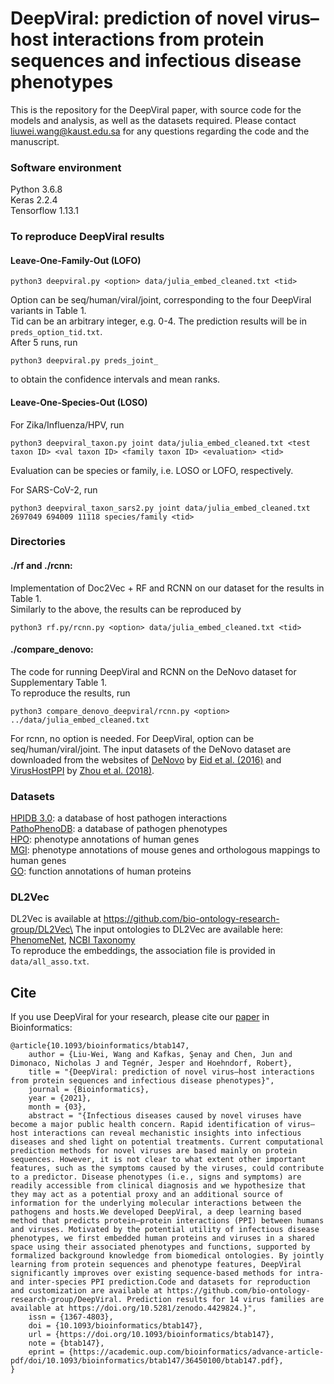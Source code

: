 # DeepViral: prediction of novel virus–host interactions from protein sequences and infectious disease phenotypes

This is the repository for the DeepViral paper, with source code for the models and analysis, as well as the datasets required.
Please contact liuwei.wang@kaust.edu.sa for any questions regarding the code and the manuscript.

### Software environment 
Python 3.6.8   
Keras 2.2.4  
Tensorflow 1.13.1  

### To reproduce DeepViral results
#### Leave-One-Family-Out (LOFO)
```
python3 deepviral.py <option> data/julia_embed_cleaned.txt <tid>
```
Option can be seq/human/viral/joint, corresponding to the four DeepViral variants in Table 1. \
Tid can be an arbitrary integer, e.g. 0-4. The prediction results will be in ```preds_option_tid.txt```.\
After 5 runs, run 
```
python3 deepviral.py preds_joint_
``` 
to obtain the confidence intervals and mean ranks.

#### Leave-One-Species-Out (LOSO)
For Zika/Influenza/HPV, run
```
python3 deepviral_taxon.py joint data/julia_embed_cleaned.txt <test taxon ID> <val taxon ID> <family taxon ID> <evaluation> <tid>
```
Evaluation can be species or family, i.e. LOSO or LOFO, respectively.

For SARS-CoV-2, run
```
python3 deepviral_taxon_sars2.py joint data/julia_embed_cleaned.txt 2697049 694009 11118 species/family <tid>
```

### Directories
#### ./rf and ./rcnn: 
Implementation of Doc2Vec + RF and RCNN on our dataset for the results in Table 1.\
Similarly to the above, the results can be reproduced by 
```
python3 rf.py/rcnn.py <option> data/julia_embed_cleaned.txt <tid>
```

#### ./compare_denovo: 
The code for running DeepViral and RCNN on the DeNovo dataset for Supplementary Table 1.\
To reproduce the results, run
```
python3 compare_denovo_deepviral/rcnn.py <option> ../data/julia_embed_cleaned.txt
```
For rcnn, no option is needed. For DeepViral, option can be seq/human/viral/joint.
The input datasets of the DeNovo dataset are downloaded from the websites of [DeNovo](https://bioinformatics.cs.vt.edu/~alzahraa/denovo) by [Eid et al. (2016)](https://academic.oup.com/bioinformatics/article/32/8/1144/1744545) and [VirusHostPPI](http://165.246.44.47/VirusHostPPI/Additional) by [Zhou et al. (2018)](https://bmcgenomics.biomedcentral.com/articles/10.1186/s12864-018-4924-2).

### Datasets
[HPIDB 3.0](https://hpidb.igbb.msstate.edu/): a database of host pathogen interactions\
[PathoPhenoDB](http://patho.phenomebrowser.net/#/downloads): a database of pathogen phenotypes\
[HPO](https://hpo.jax.org/app/download/annotation): phenotype annotations of human genes\
[MGI](http://www.informatics.jax.org/downloads/reports/index.html#pheno): phenotype annotations of mouse genes and orthologous mappings to human genes\
[GO](http://current.geneontology.org/products/pages/downloads.html): function annotations of human proteins

### DL2Vec 
DL2Vec is available at https://github.com/bio-ontology-research-group/DL2Vec\
The input ontologies to DL2Vec are available here: [PhenomeNet](http://aber-owl.net/ontology/PhenomeNET/#/), [NCBI Taxonomy](https://www.ebi.ac.uk/ols/ontologies/ncbitaxon)\
To reproduce the embeddings, the association file is provided in ```data/all_asso.txt```.

## Cite
If you use DeepViral for your research, please cite our [paper](https://academic.oup.com/bioinformatics/advance-article/doi/10.1093/bioinformatics/btab147/6158034) in Bioinformatics:
```
@article{10.1093/bioinformatics/btab147,
    author = {Liu-Wei, Wang and Kafkas, Şenay and Chen, Jun and Dimonaco, Nicholas J and Tegnér, Jesper and Hoehndorf, Robert},
    title = "{DeepViral: prediction of novel virus–host interactions from protein sequences and infectious disease phenotypes}",
    journal = {Bioinformatics},
    year = {2021},
    month = {03},
    abstract = "{Infectious diseases caused by novel viruses have become a major public health concern. Rapid identification of virus–host interactions can reveal mechanistic insights into infectious diseases and shed light on potential treatments. Current computational prediction methods for novel viruses are based mainly on protein sequences. However, it is not clear to what extent other important features, such as the symptoms caused by the viruses, could contribute to a predictor. Disease phenotypes (i.e., signs and symptoms) are readily accessible from clinical diagnosis and we hypothesize that they may act as a potential proxy and an additional source of information for the underlying molecular interactions between the pathogens and hosts.We developed DeepViral, a deep learning based method that predicts protein–protein interactions (PPI) between humans and viruses. Motivated by the potential utility of infectious disease phenotypes, we first embedded human proteins and viruses in a shared space using their associated phenotypes and functions, supported by formalized background knowledge from biomedical ontologies. By jointly learning from protein sequences and phenotype features, DeepViral significantly improves over existing sequence-based methods for intra- and inter-species PPI prediction.Code and datasets for reproduction and customization are available at https://github.com/bio-ontology-research-group/DeepViral. Prediction results for 14 virus families are available at https://doi.org/10.5281/zenodo.4429824.}",
    issn = {1367-4803},
    doi = {10.1093/bioinformatics/btab147},
    url = {https://doi.org/10.1093/bioinformatics/btab147},
    note = {btab147},
    eprint = {https://academic.oup.com/bioinformatics/advance-article-pdf/doi/10.1093/bioinformatics/btab147/36450100/btab147.pdf},
}
```

